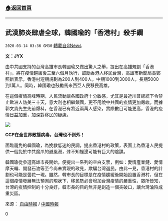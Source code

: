 ###  [:house:返回首頁](https://github.com/ourhimalayas/txt)
---

## 武漢肺炎肆虐全球，韓國瑜的「香港村」殺手鐧
`2020-03-14 03:36 GM30` [轉載自GNews](https://gnews.org/zh-hant/140801/)

**文：JYX**

由中共國支持的台灣高雄市長韓國瑜又做出驚人之舉，提出在高雄規劃「香港村」，將在疫情趨緩後三至六個月執行，鼓勵香港人移民台灣，高雄巿新聞局長鄭照新表示，香港村短期規劃為200人到400人，中期1000到3000人，長期5000到1萬人。同時，韓國瑜也鼓勵馬來西亞人民移民高雄。

在這個疫情高峰時期，人民流動讓各國政府十分敏感，尤其是最近川普總統下令禁止歐洲人訪美三十天，意大利也相繼鎖國，更不用說中共國的疫情更加嚴峻。而據郭文貴先生先前爆料，在香港已有將近兩萬人感染，實際數目可能更高，香港的疫情日益加重，加深對移民的疑慮。

![](https://s3-ap-northeast-1.amazonaws.com/news.guo.offload.media/wp-content/uploads/2020/03/14033101/1-137.jpg)

**CCP在全世界散播病毒，台灣也不例外！**

面臨罷免的韓國瑜，為挽救低迷的民調，提出香港村的政策，表面上為香港人民提供一個免於中共魔爪的避風港，殊不知裡邊可能有巨大的陰謀。

韓國瑜從參選高雄市長開始，便提出一系列的空白支票，例如：愛情產業鏈、愛情摩天輪、開發石油等至今尚未實現的政見，欺騙台灣選民。由此一見，香港村的計劃也可能是曇花一現。雖然，韓市長的目標是在疫情趨緩後開始設置香港村，但在這個疫情發展無法預測的現狀下，移民勢必會增加台灣疫情的嚴重性，眾所皆知，台灣的疫情控制的十分良好，韓市長的目的無非是創造一個突破口，讓台灣淪陷成重災區。

來源： [自由時報](https://news.ltn.com.tw/news/politics/breakingnews/3095859) / [中國時報](https://www.chinatimes.com/newspapers/20200312000703-260107?chdtv)

0
